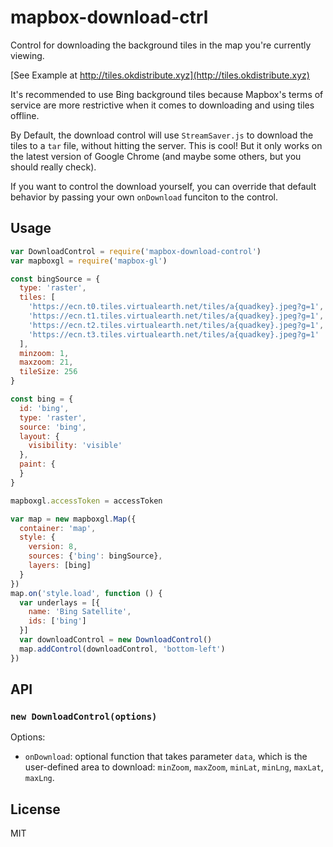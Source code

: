 # mapbox-download-ctrl

Control for downloading the background tiles in the map you're currently viewing.

[See Example at http://tiles.okdistribute.xyz](http://tiles.okdistribute.xyz)

It's recommended to use Bing background tiles because Mapbox's terms of service
are more restrictive when it comes to downloading and using tiles offline.

By Default, the download control will use `StreamSaver.js` to download the
tiles to a `tar` file, without hitting the server. This is cool! But it only
works on the latest version of Google Chrome (and maybe some others, but you
should really check).

If you want to control the download yourself, you can override that default
behavior by passing your own `onDownload` funciton to the control. 

## Usage

```js
var DownloadControl = require('mapbox-download-control')
var mapboxgl = require('mapbox-gl')

const bingSource = {
  type: 'raster',
  tiles: [
    'https://ecn.t0.tiles.virtualearth.net/tiles/a{quadkey}.jpeg?g=1',
    'https://ecn.t1.tiles.virtualearth.net/tiles/a{quadkey}.jpeg?g=1',
    'https://ecn.t2.tiles.virtualearth.net/tiles/a{quadkey}.jpeg?g=1',
    'https://ecn.t3.tiles.virtualearth.net/tiles/a{quadkey}.jpeg?g=1'
  ],
  minzoom: 1,
  maxzoom: 21,
  tileSize: 256
}

const bing = {
  id: 'bing',
  type: 'raster',
  source: 'bing',
  layout: {
    visibility: 'visible'
  },
  paint: {
  }
}

mapboxgl.accessToken = accessToken

var map = new mapboxgl.Map({
  container: 'map',
  style: {
    version: 8,
    sources: {'bing': bingSource},
    layers: [bing]
  }
})
map.on('style.load', function () {
  var underlays = [{
    name: 'Bing Satellite',
    ids: ['bing']
  }]
  var downloadControl = new DownloadControl()
  map.addControl(downloadControl, 'bottom-left')
})
```

## API

### `new DownloadControl(options)`

Options: 

  * `onDownload`: optional function that takes parameter `data`, which is the
    user-defined area to download: `minZoom`, `maxZoom`, `minLat`, `minLng`, `maxLat`, `maxLng`.

## License

MIT
